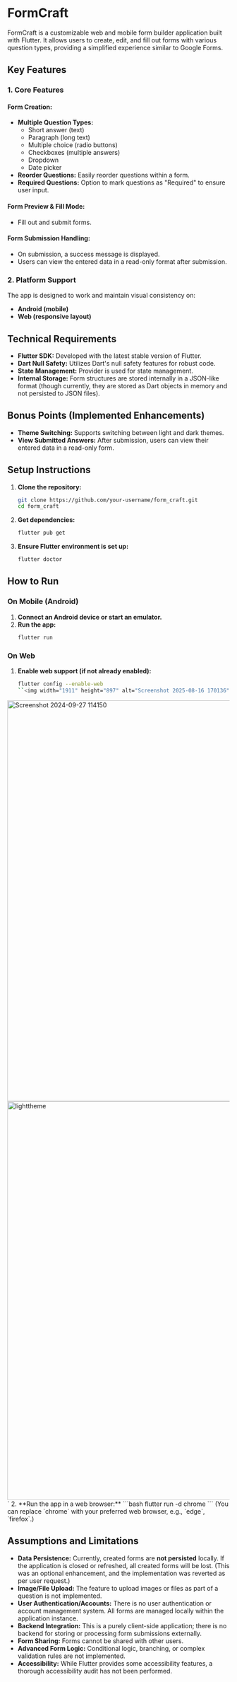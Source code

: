 # FormCraft

FormCraft is a customizable web and mobile form builder application built with Flutter. It allows users to create, edit, and fill out forms with various question types, providing a simplified experience similar to Google Forms.

## Key Features

### 1. Core Features

#### Form Creation:
- **Multiple Question Types:**
  - Short answer (text)
  - Paragraph (long text)
  - Multiple choice (radio buttons)
  - Checkboxes (multiple answers)
  - Dropdown
  - Date picker
- **Reorder Questions:** Easily reorder questions within a form.
- **Required Questions:** Option to mark questions as "Required" to ensure user input.

#### Form Preview & Fill Mode:
- Fill out and submit forms.

#### Form Submission Handling:
- On submission, a success message is displayed.
- Users can view the entered data in a read-only format after submission.

### 2. Platform Support

The app is designed to work and maintain visual consistency on:
- **Android (mobile)**
- **Web (responsive layout)**

## Technical Requirements

- **Flutter SDK:** Developed with the latest stable version of Flutter.
- **Dart Null Safety:** Utilizes Dart's null safety features for robust code.
- **State Management:** Provider is used for state management.
- **Internal Storage:** Form structures are stored internally in a JSON-like format (though currently, they are stored as Dart objects in memory and not persisted to JSON files).

## Bonus Points (Implemented Enhancements)

- **Theme Switching:** Supports switching between light and dark themes.
- **View Submitted Answers:** After submission, users can view their entered data in a read-only form.

## Setup Instructions

1.  **Clone the repository:**
    ```bash
    git clone https://github.com/your-username/form_craft.git
    cd form_craft
    ```
2.  **Get dependencies:**
    ```bash
    flutter pub get
    ```
3.  **Ensure Flutter environment is set up:**
    ```bash
    flutter doctor
    ```

## How to Run

### On Mobile (Android)

1.  **Connect an Android device or start an emulator.**
2.  **Run the app:**
    ```bash
    flutter run
    ```

### On Web

1.  **Enable web support (if not already enabled):**
    ```bash
    flutter config --enable-web
    ``<img width="1911" height="897" alt="Screenshot 2025-08-16 170136" src="https://github.com/user-attachments/assets/04b67e99-c2bc-4853-9ca5-f4e2762e7399" />
<img width="1918" height="907" alt="Screenshot 2024-09-27 114150" src="https://github.com/user-attachments/assets/69e250ff-08a2-49f7-8671-0ef00a57f96e" />
<img width="1918" height="902" alt="lighttheme" src="https://github.com/user-attachments/assets/872272ba-d591-4224-99f5-f4fe7b925175" />
`
2.  **Run the app in a web browser:**
    ```bash
    flutter run -d chrome
    ```
    (You can replace `chrome` with your preferred web browser, e.g., `edge`, `firefox`.)

## Assumptions and Limitations

- **Data Persistence:** Currently, created forms are **not persisted** locally. If the application is closed or refreshed, all created forms will be lost. (This was an optional enhancement, and the implementation was reverted as per user request.)
- **Image/File Upload:** The feature to upload images or files as part of a question is not implemented.
- **User Authentication/Accounts:** There is no user authentication or account management system. All forms are managed locally within the application instance.
- **Backend Integration:** This is a purely client-side application; there is no backend for storing or processing form submissions externally.
- **Form Sharing:** Forms cannot be shared with other users.
- **Advanced Form Logic:** Conditional logic, branching, or complex validation rules are not implemented.
- **Accessibility:** While Flutter provides some accessibility features, a thorough accessibility audit has not been performed.
